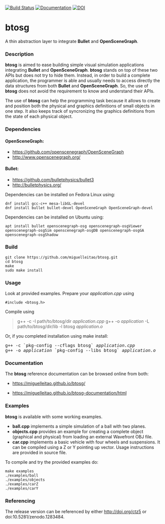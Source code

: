 [![Build Status](https://travis-ci.org/miguelleitao/btosg.svg?branch=master "Build Status")](https://travis-ci.org/miguelleitao/btosg)
[![Documentation](https://miguelleitao.github.io/btosg/badge.svg)](https://miguelleitao.github.io/btosg-documentation/html)
[![DOI](https://zenodo.org/badge/93940050.svg)](https://zenodo.org/badge/latestdoi/93940050)
# btosg
A thin abstraction layer to integrate **Bullet** and **OpenSceneGraph**.

### Description
**btosg** is aimed to ease building simple visual simulation applications integrating **Bullet** and **OpenSceneGraph**.
**btosg** stands on top of these two APIs but does not try to hide them. Instead, in order to build a complete application, the programmer is able and usually needs to access directly the data structures from both **Bullet** and **OpenSceneGraph**. So, the use of **btosg** does not avoid the requirement to know and understand their APIs.

The use of **btosg** can help the programming task because it allows to create and position both the physical and graphics definitions of small objects in one step. It also keeps track of syncronizing the graphics definitions from the state of each physical object.

### Dependencies
#### OpenSceneGraph: 
* https://github.com/openscenegraph/OpenSceneGraph 
* http://www.openscenegraph.org/
#### Bullet:
* https://github.com/bulletphysics/bullet3 
* http://bulletphysics.org/

Dependencies can be installed on Fedora Linux using:

    dnf install gcc-c++ mesa-libGL-devel
    dnf install bullet bullet-devel OpenSceneGraph OpenSceneGraph-devel

Dependencies can be installed on Ubuntu using:

    apt install bullet openscenegraph-osg openscenegraph-osgViewer openscenegraph-osgSim openscenegraph-osgDB openscenegraph-osgGA openscenegraph-osgShadow

### Build
    git clone https://github.com/miguelleitao/btosg.git
    cd btosg
    make
    sudo make install

### Usage
Look at provided examples. Prepare your _application.cpp_ using

    #include <btosg.h>

Compile using
    
> g++ -c -I path/to/btosg/dir _application.cpp_
    g++ -o <i>application</i> -L path/to/btosg/dir/lib -l btosg <i>application.o</i>

Or, if you completed installation using make install:

<pre>
g++ -c `pkg-config --cflags btosg` <i>application.cpp</i>
g++ -o <i>application</i> `pkg-config --libs btosg` <i>application.o</i>
</pre>

### Documentation
The **btosg** reference documentation can be browsed online from both:

* https://miguelleitao.github.io/btosg/

* https://miguelleitao.github.io/btosg-documentation/html

### Examples
**btosg** is available with some working examples.
* **ball.cpp** implements a simple simulation of a ball with two planes.
* **objects.cpp** provides an example for creating a complete object (graphical and physical) from loading an external Wavefront OBJ file. 
* **car.cpp** implements a basic vehicle with four wheels and suspensions. It can be compiled using a Z or Y pointing up vector.
Usage instructions are provided in source file.

To compile and try the provided examples do:

    make examples 
    ./examples/ball
    ./examples/objects
    ./examples/carZ
    ./examples/carY

### Referencing
The release version can be referenced by either http://doi.org/ctz5 or doi:10.5281/zenodo.1283484.
